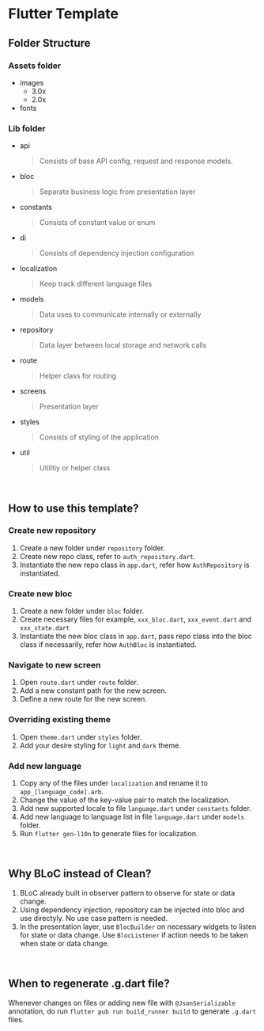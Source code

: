 # Flutter Template

## Folder Structure

### Assets folder
- images
    - 3.0x
    - 2.0x
- fonts

### Lib folder
- api
    > Consists of base API config, request and response models.
- bloc
    > Separate business logic from presentation layer
- constants
    > Consists of constant value or enum
- di
    > Consists of dependency injection configuration
- localization
    > Keep track different language files
- models
    > Data uses to communicate internally or externally
- repository
    > Data layer between local storage and network calls
- route
    > Helper class for routing
- screens
    > Presentation layer
- styles
    > Consists of styling of the application
- util
    > Utilitiy or helper class

</br>

## How to use this template?
### Create new repository
1. Create a new folder under `repository` folder.
2. Create new repo class, refer to `auth_repository.dart`.
3. Instantiate the new repo class in `app.dart`, refer how `AuthRepository` is instantiated.

### Create new bloc
1. Create a new folder under `bloc` folder.
2. Create necessary files for example, `xxx_bloc.dart`, `xxx_event.dart` and `xxx_state.dart`
3. Instantiate the new bloc class in `app.dart`, pass repo class into the bloc class if necessarily, refer how `AuthBloc` is instantiated.

### Navigate to new screen
1. Open `route.dart` under `route` folder.
2. Add a new constant path for the new screen.
3. Define a new route for the new screen.

### Overriding existing theme
1. Open `theme.dart` under `styles` folder.
2. Add your desire styling for `light` and `dark` theme.

### Add new language
1. Copy any of the files under `localization` and rename it to `app_[language_code].arb`.
2. Change the value of the key-value pair to match the localization.
3. Add new supported locale to file `language.dart` under `constants` folder.
4. Add new language to language list in file `language.dart` under `models` folder.
5. Run `flutter gen-l10n` to generate files for localization.

</br>

## Why BLoC instead of Clean?
1. BLoC already built in observer pattern to observe for state or data change.
2. Using dependency injection, repository can be injected into bloc and use directyly. No use case pattern is needed.
3. In the presentation layer, use `BlocBuilder` on necessary widgets to listen for state or data change. Use `BlocListener` if action needs to be taken when state or data change.

</br>

## When to regenerate .g.dart file?
Whenever changes on files or adding new file with `@JsonSerializable` annotation, do run `flutter pub run build_runner build` to generate `.g.dart` files.